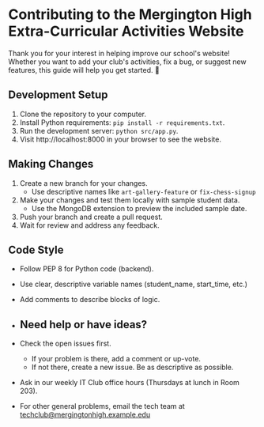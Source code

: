 # Contributing to the Mergington High Extra-Curricular Activities Website

Thank you for your interest in helping improve our school's website!
Whether you want to add your club's activities, fix a bug, or suggest
new features, this guide will help you get started. 🎉

## Development Setup

1. Clone the repository to your computer.
2. Install Python requirements: `pip install -r requirements.txt`.
3. Run the development server: `python src/app.py`.
4. Visit http://localhost:8000 in your browser to see the website.

## Making Changes

1. Create a new branch for your changes.
   - Use descriptive names like `art-gallery-feature` or `fix-chess-signup`
2. Make your changes and test them locally with sample student data.
   - Use the MongoDB extension to preview the included sample date.
3. Push your branch and create a pull request.
4. Wait for review and address any feedback.

## Code Style

- Follow PEP 8 for Python code (backend).
- Use clear, descriptive variable names (student_name, start_time, etc.)
- Add comments to describe blocks of logic.

- ## Need help or have ideas?

- Check the open issues first.
  - If your problem is there, add a comment or up-vote.
  - If not there, create a new issue. Be as descriptive as possible.
- Ask in our weekly IT Club office hours (Thursdays at lunch in Room 203).
- For other general problems, email the tech team at techclub@mergingtonhigh.example.edu
